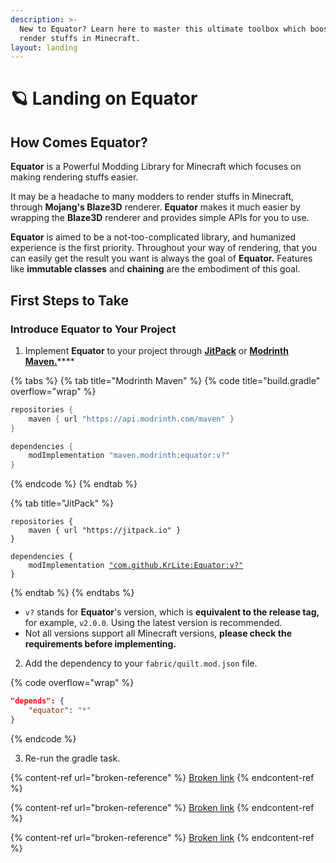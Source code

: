 ```yaml
---
description: >-
  New to Equator? Learn here to master this ultimate toolbox which boosts your
  render stuffs in Minecraft.
layout: landing
---
```


# 🪐 Landing on Equator

## How Comes Equator?

**Equator** is a Powerful Modding Library for Minecraft which focuses on making rendering stuffs easier.

It may be a headache to many modders to render stuffs in Minecraft, through **Mojang's Blaze3D** renderer. **Equator** makes it much easier by wrapping the **Blaze3D** renderer and provides simple APIs for you to use.

**Equator** is aimed to be a not-too-complicated library, and humanized experience is the first priority. Throughout your way of rendering, that you can easily get the result you want is always the goal of **Equator.** Features like **immutable classes** and **chaining** are the embodiment of this goal.

## First Steps to Take

### Introduce Equator to Your Project

1. Implement **Equator** to your project through [**JitPack**](https://jitpack.io) or [**Modrinth Maven.**](https://docs.modrinth.com/docs/tutorials/maven/)****

{% tabs %}
{% tab title="Modrinth Maven" %}
{% code title="build.gradle" overflow="wrap" %}
```groovy
repositories {
    maven { url "https://api.modrinth.com/maven" }
}

dependencies {
    modImplementation "maven.modrinth:equator:v?"
}
```
{% endcode %}
{% endtab %}

{% tab title="JitPack" %}
<pre class="language-groovy" data-title="build.gradle" data-overflow="wrap"><code class="lang-groovy">repositories {
    maven { url "https://jitpack.io" }
}

dependencies {
    modImplementation <a data-footnote-ref href="#user-content-fn-1">"com.github.KrLite:Equator:v?"</a>
}
</code></pre>
{% endtab %}
{% endtabs %}

* `v?` stands for **Equator**'s version, which is **equivalent to the release tag,** for example, `v2.0.0`. Using the latest version is recommended.
* Not all versions support all Minecraft versions, **please check the requirements before implementing.**

2. Add the dependency to your `fabric/quilt.mod.json` file.

{% code overflow="wrap" %}
```json
"depends": {
    "equator": "*"
}
```
{% endcode %}

3. Re-run the gradle task.

{% content-ref url="broken-reference" %}
[Broken link](broken-reference)
{% endcontent-ref %}

{% content-ref url="broken-reference" %}
[Broken link](broken-reference)
{% endcontent-ref %}

{% content-ref url="broken-reference" %}
[Broken link](broken-reference)
{% endcontent-ref %}

[^1]: or, `"com.github.KrLite.Equator:build:v?"`
